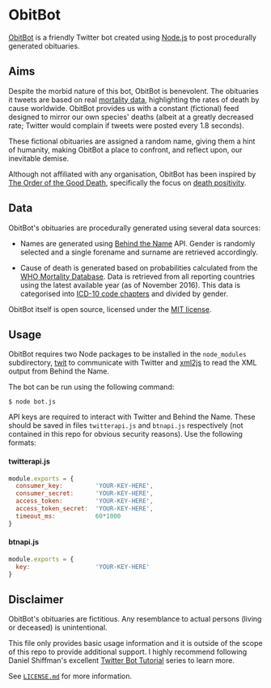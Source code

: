 # ObitBot

[ObitBot](https://twitter.com/obitbot) is a friendly Twitter bot created using [Node.js](https://nodejs.org) to post procedurally generated obituaries.

## Aims
Despite the morbid nature of this bot, ObitBot is benevolent. The obituaries it tweets are based on real [mortality data](#data), highlighting the rates of death by cause worldwide. ObitBot provides us with a constant (fictional) feed designed to mirror our own species' deaths (albeit at a greatly decreased rate; Twitter would complain if tweets were posted every 1.8 seconds).

These fictional obituaries are assigned a random name, giving them a hint of humanity, making ObitBot a place to confront, and reflect upon, our inevitable demise.

Although not affiliated with any organisation, ObitBot has been inspired by [The Order of the Good Death](http://www.orderofthegooddeath.com/), specifically the focus on [death positivity](http://www.orderofthegooddeath.com/death-positive).

## Data
ObitBot's obituaries are procedurally generated using several data sources:

+ Names are generated using [Behind the Name](http://www.behindthename.com/) API. Gender is randomly selected and a single forename and surname are retrieved accordingly.

+ Cause of death is generated based on probabilities calculated from the [WHO Mortality Database](http://www.who.int/healthinfo/mortality_data/). Data is retrieved from all reporting countries using the latest available year (as of November 2016). This data is categorised into [ICD-10 code chapters](https://icd.codes/icd10cm) and divided by gender.

ObitBot itself is open source, licensed under the [MIT license](./LICENSE.md).

## Usage

ObitBot requires two Node packages to be installed in the `node_modules` subdirectory, [twit](https://www.npmjs.com/package/twit) to communicate with Twitter and [xml2js](https://www.npmjs.com/package/xml2js) to read the XML output from Behind the Name.

The bot can be run using the following command:
```
$ node bot.js
```

API keys are required to interact with Twitter and Behind the Name. These should be saved in files `twitterapi.js` and `btnapi.js` respectively (not contained in this repo for obvious security reasons). Use the following formats:

#### twitterapi.js
```javascript
module.exports = {
  consumer_key:         'YOUR-KEY-HERE',
  consumer_secret:      'YOUR-KEY-HERE',
  access_token:         'YOUR-KEY-HERE',
  access_token_secret:  'YOUR-KEY-HERE',
  timeout_ms:           60*1000
}
```

#### btnapi.js
```javascript
module.exports = {
  key:                  'YOUR-KEY-HERE'
}
```

## Disclaimer

ObitBot's obituaries are fictitious. Any resemblance to actual persons (living or deceased) is unintentional.

This file only provides basic usage information and it is outside of the scope of this repo to provide additional support. I highly recommend following Daniel Shiffman's excellent [Twitter Bot Tutorial](https://www.youtube.com/playlist?list=PLRqwX-V7Uu6atTSxoRiVnSuOn6JHnq2yV) series to learn more.

See [`LICENSE.md`](./LICENSE.md) for more information.
